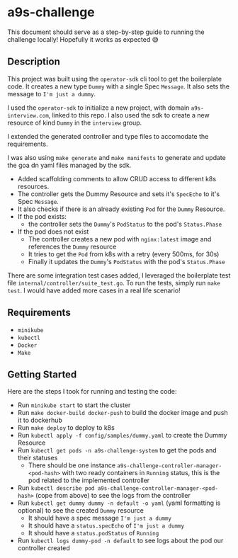 # a9s-challenge
This document should serve as a step-by-step guide to running the challenge locally! Hopefully it works as expected 😅

## Description
This project was built using the `operator-sdk` cli tool to get the boilerplate code. It creates a new type `Dummy` with a single Spec `Message`. It also sets the message to `I'm just a dummy`.

I used the `operator-sdk` to initialize a new project, with domain `a9s-interview.com`, linked to this repo. I also used the sdk to create a new resource of kind `Dummy` in the `interview` group.

I extended the generated controller and type files to accomodate the requirements. 

I was also using `make generate` and `make manifests` to generate and update the goa dn yaml files managed by the sdk.

- Added scaffolding comments to allow CRUD access to different k8s resources.
- The controller gets the Dummy Resource and sets it's `SpecEcho` to it's Spec `Message`.
- It also checks if there is an already existing `Pod` for the `Dummy` Resource.
- If the pod exists: 
    - the controller sets the `Dummy`'s `PodStatus` to the pod's `Status.Phase`
- If the pod does not exist 
    - The controller creates a new pod with `nginx:latest` image and references the `Dummy` resource
    - It tries to get the `Pod` from k8s with a retry (every 500ms, for 30s)
    - Finally it updates the `Dummy`'s `PodStatus` with the pod's `Status.Phase`

There are some integration test cases added, I leveraged the boilerplate test file `internal/controller/suite_test.go`. To run the tests, simply run `make test`. I would have added more cases in a real life scenario!

## Requirements
- `minikube`
- `kubectl`
- `Docker`
- `Make`

## Getting Started
Here are the steps I took for running and testing the code:
- Run `minikube start` to start the cluster
- Run `make docker-build docker-push` to build the docker image and push it to dockerhub
- Run `make deploy` to deploy to k8s
- Run `kubectl apply -f config/samples/dummy.yaml` to create the Dummy Resource
- Run `kubectl get pods -n a9s-challenge-system` to get the pods and their statuses
    - There should be one instance `a9s-challenge-controller-manager-<pod-hash>` with two ready containers in `Running` status, this is the pod related to the implemented controller 
- Run `kubectl describe pod a9s-challenge-controller-manager-<pod-hash>` (cope from above) to see the logs from the controller 
- Run `kubectl get dummy dummy -n default -o yaml` (yaml formatting is optional) to see the created `Dummy` resource
    - It should have a spec message `I'm just a dummy`
    - It should have a `status.specEcho` of `I'm just a dummy`
    - It should have a `status.podStatus` of `Running`
- Run `kubectl logs dummy-pod -n default` to see logs about the pod our controller created